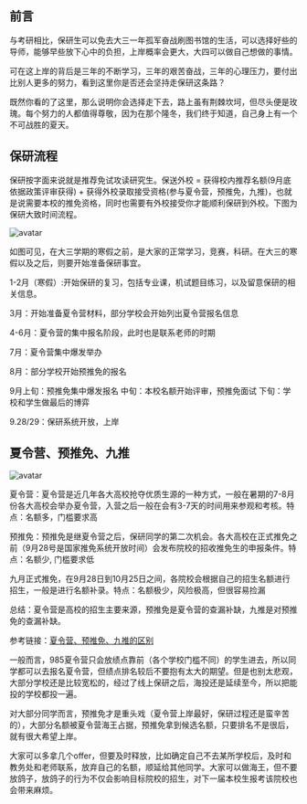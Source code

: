 ## 前言
与考研相比，保研生可以免去大三一年孤军奋战刷图书馆的生活，可以选择好些的导师，能够早些放下心中的负担，上岸概率会更大，大四可以做自己想做的事情。

可在这上岸的背后是三年的不断学习，三年的艰苦奋战，三年的心理压力，要付出比别人更多的努力，看到这里你是否还会坚持走保研这条路？

既然你看的了这里，那么说明你会选择走下去，路上虽有荆棘坎坷，但尽头便是玫瑰。每个努力的人都值得尊敬，因为在那个隆冬，我们终于知道，自己身上有一个不可战胜的夏天。

## 保研流程
保研按字面来说就是推荐免试攻读研究生。保送外校 = 获得校内推荐名额(9月底依据政策评审获得) + 获得外校录取接受资格(参与夏令营，预推免，九推)，也就是说需要本校的推免资格，同时也需要有外校接受你才能顺利保研到外校。下图为保研大致时间流程。

![avatar](https://cdn.jdysya.top/lsky/default/0/2023/10/08/65227d242f406.png)

如图可见，在大三学期的寒假之前，是大家的正常学习，竞赛，科研。在大三的寒假以及之后，则要开始准备保研事宜。

1-2月（寒假）:开始保研的复习，包括专业课，机试题目练习，以及留意保研的相关信息。

3月：开始准备夏令营材料，部分学校会开始列出夏令营报名信息

4-6月：夏令营的集中报名阶段，此时也是联系老师的时期

7月：夏令营集中爆发举办

8月：部分学校开始预推免的报名

9月上旬：预推免集中爆发报名 中旬：本校名额开始评审，预推免面试 下旬：学校和学生做最后的博弈

9.28/29：保研系统开放，上岸

## 夏令营、预推免、九推
![avatar](https://cdn.jdysya.top/lsky/default/0/2023/10/08/6522834c8e354.jpg)

夏令营：夏令营是近几年各大高校抢夺优质生源的一种方式，一般在暑期的7-8月份各大高校会举办夏令营，入营之后一般在会有3-7天的时间用来参观和考核。特点：名额多，门槛要求高

预推免：预推免是继夏令营之后，保研同学的第二次机会。各大高校在正式推免之前（9月28号是国家推免系统开放时间）会发布院校的招收推免生的申报条件。特点：名额少, 门槛要求低

九月正式推免，在9月28日到10月25日之间，各院校会根据自己的招生名额进行招生，一般是进行名额补录。特点：名额极少，风险极高，但很容易捡漏

总结：夏令营是高校的招生主要来源，预推免是夏令营的查漏补缺，九推是对预推免的查漏补缺。

参考链接：[夏令营、预推免、九推的区别](https://zhuanlan.zhihu.com/p/59580484)

一般而言，985夏令营只会放绩点靠前（各个学校门槛不同）的学生进去，所以同学都可以去报名夏令营，但绩点排名较后不要抱有太大的期望。但是也别太悲观，大部分学校还是比较宽松的，经过了线上保研之后，海投还是延续至今，所以把能投的学校都投一遍。

对大部分同学而言，预推免才是重头戏（夏令营上岸最好，保研过程还是蛮辛苦的），大部分名额被夏令营海王占据，预推免拿到候选名额，只要排名不是很后，就有很大希望上岸。

大家可以多拿几个offer，但要及时释放，比如确定自己不去某所学校后，及时和教务处和老师联系，放弃自己的名额，顺延给其他同学。大家可以做海王，但不要放鸽子，放鸽子的行为不仅会影响目标院校的招生，对下一届本校生报考该院校也会带来麻烦。
